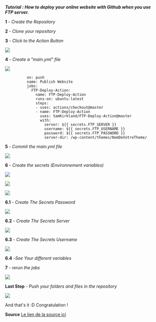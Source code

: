 ***Tutorial : How to deploy your online website with Github when you use FTP server.***
![]()


**1** - *Create the Repository* 

**2** - *Clone your repository*

**3** - *Click to the Action Button* 

![](https://raw.githubusercontent.com/EmiliePieront/FTP-deploy-action-Watch/main/images/Action-0.png)




**4** - *Create a "main.yml" file*


![](https://raw.githubusercontent.com/EmiliePieront/FTP-deploy-action-Watch/main/images/create-the-main-yml-2.png)

                     
              on: push
              name: Publish Website
              jobs:
                FTP-Deploy-Action:
                  name: FTP-Deploy-Action
                  runs-on: ubuntu-latest
                  steps:
                  - uses: actions/checkout@master
                  - name: FTP-Deploy-Action
                    uses: SamKirkland/FTP-Deploy-Action@master
                    with:
                      server: ${{ secrets.FTP_SERVER }}
                      username: ${{ secrets.FTP_USERNAME }}  
                      password: ${{ secrets.FTP_PASSWORD }}
                      server-dir: /wp-content/themes/NomDeVotreTheme/


**5** - *Commit the main.yml file*


![](https://raw.githubusercontent.com/EmiliePieront/FTP-deploy-action-Watch/main/images/commit-the-main-3.png)





**6** - *Create the secrets (Environnement variables)* 

![](https://raw.githubusercontent.com/EmiliePieront/FTP-deploy-action-Watch/main/images/settings-4.png)

![](https://raw.githubusercontent.com/EmiliePieront/FTP-deploy-action-Watch/main/images/settings-secret-5.png)

![](https://raw.githubusercontent.com/EmiliePieront/FTP-deploy-action-Watch/main/images/new-repository-secret-6.png)

   **6.1** - *Create The Secrets Password*

![](https://raw.githubusercontent.com/EmiliePieront/FTP-deploy-action-Watch/main/images/create-password-variable-7.png)

   **6.2** - *Create The Secrets Server*
        

![](https://raw.githubusercontent.com/EmiliePieront/FTP-deploy-action-Watch/main/images/create-the-server-variable-8.png)

   **6.3** - *Create The Secrets Username*
        

![](https://raw.githubusercontent.com/EmiliePieront/FTP-deploy-action-Watch/main/images/create-the-username-variable-9.png)

   **6.4** -*See Your different variables*

**7** - *rerun the jobs* 

![](https://raw.githubusercontent.com/EmiliePieront/FTP-deploy-action-Watch/main/images/rerun-the-jobs-11.png)



**Last Step** - *Push your folders and files in the repository* 

![](https://github.com/EmiliePieront/FTP-deploy-action-Watch/blob/main/images/screenshot-filezilla-12.png?raw=true)

And that's it :D Congratulation ! 

**Source** 
[Le lien de la source ici](https://github.com/marketplace/actions/ftp-deploy)
